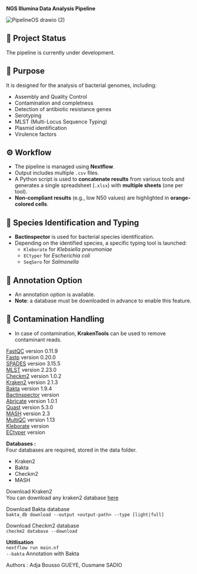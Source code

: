 

**NGS Illumina Data Analysis Pipeline**


![PipelineOS drawio (2)](https://github.com/user-attachments/assets/11dfbb83-5611-4d06-af26-f7969bf5f5a9)



## 📌 Project Status

The pipeline is currently under development.

## 🧬 Purpose

It is designed for the analysis of bacterial genomes, including:

- Assembly and Quality Control
- Contamination and completness 
- Detection of antibiotic resistance genes
- Serotyping
- MLST (Multi-Locus Sequence Typing)
- Plasmid identification
- Virulence factors

## ⚙️ Workflow

- The pipeline is managed using **Nextflow**.
- Output includes multiple `.csv` files.
- A Python script is used to **concatenate results** from various tools and generates a single spreadsheet (`.xlsx`) with **multiple sheets** (one per tool).
- **Non-compliant results** (e.g., low N50 values) are highlighted in **orange-colored cells**.

## 🧫 Species Identification and Typing

- **Bactinspector** is used for bacterial species identification.
- Depending on the identified species, a specific typing tool is launched:
  - `Kleborate` for *Klebsiella pneumoniae*
  - `ECtyper` for *Escherichia coli*
  - `SeqSero` for *Salmonella*

## 🧾 Annotation Option

- An annotation option is available.
- **Note**: a database must be downloaded in advance to enable this feature.

## 🧹 Contamination Handling

- In case of contamination, **KrakenTools** can be used to remove contaminant reads.


[FastQC](https://github.com/s-andrews/FastQC) version 0.11.9    
[Fastp](https://github.com/OpenGene/fastp) version 0.20.0   
[SPADES](https://github.com/ablab/spades) version  3.15.5   
[MLST](https://github.com/tseemann/mlst) version  2.23.0  
[Checkm2](https://github.com/chklovski/CheckM2) version  1.0.2  
[Kraken2](https://github.com/DerrickWood/kraken2) version  2.1.3  
[Bakta](https://github.com/oschwengers/bakta?tab=readme-ov-file#installation) version  1.9.4  
[Bactinspector](https://gitlab.com/antunderwood/bactinspector) version  
[Abricate](https://github.com/tseemann/abricate) version 1.0.1  
[Quast](https://github.com/ablab/quast) version  5.3.0  
[MASH](https://github.com/marbl/Mash) version  2.3  
[MultiQC](https://github.com/MultiQC/MultiQC) version 1.13  
[Kleborate](https://github.com/klebgenomics/Kleborate) version   
[ECtyper](https://github.com/denglab/SeqSero2) version


**Databases :**  
Four databases are required, stored in the data folder.
* Kraken2  
* Bakta  
* Checkm2
* MASH

Download Kraken2  
You can download any kraken2 database [here](https://benlangmead.github.io/aws-indexes/k2)  

Download Bakta database  
`bakta_db download --output <output-path> --type [light|full]`  

Download Checkm2 database  
`checkm2 database --download`

**Utitlisation**  
`nextflow run main.nf`  
`--bakta`  Annotation with Bakta

Authors : Adja Bousso GUEYE, Ousmane SADIO 
